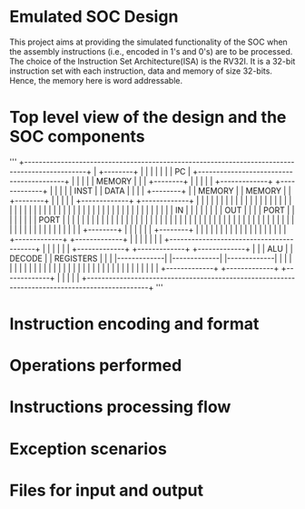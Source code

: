# Emulated SOC Design

This project aims at providing the simulated functionality of the SOC when the assembly instructions (i.e., encoded in 1's and 0's) are to be processed.
The choice of the Instruction Set Architecture(ISA) is the RV32I. It is a 32-bit instruction set with each instruction, data and memory of size 32-bits.
Hence, the memory here is word addressable.


# Top level view of the design and the SOC components
'''
+-----------------------------------------------------------------------------------------------+
|	+--------+																					|
|	|		 |																					|
|	|	PC	 |			+-----------------------------------------+								|
|	|		 |			|				  MEMORY			      |								|
|	+--------+			|										  |								|
|						|	+-------------+		+-------------+	  |								|
|						|	|    INST     |		|    DATA     |	  |								|
|	+--------+			|	|   MEMORY    |		|   MEMORY    |	  |				+--------+		|
|	|        |			|	+-------------+     +-------------+   |     		|        |		|
|	|        |			|	|             |		|             |	  |				|		 |		|
|	|        |			|	|             |		|             |	  |				|        |		|
|	|        |			|	|             |		|             |	  |				|        |		|
|	|        |			|	|             |		|             |	  |				|        |		|
|	|   IN   |			|	|             |		|             |	  |				|   OUT  |		|
|	|  PORT  |			|	|             |		|             |	  |				|  PORT  |		|
|	|        |			|	|             |		|             |	  |				|        |		|
|	|        |			|	|             |		|             |	  |				|        |		|
|	|        |			|	|             |		|             |	  |				|        |		|
|	|        |			|	|             |		|             |	  |				|        |		|
|	|        |			|	|             |		|             |	  |				|		 |		|
|	+--------+			|	|             |		|             |	  |				+--------+		|
|						|	|             |		|             |	  |								|
|						|	|             |		|             |	  |								|
|						|	+-------------+		+-------------+	  |								|
|						|										  |								|
|						+-----------------------------------------+								|
|																								|
|																								|
|	+-------------+			          +-------------+				        +-------------+		|
|	|     ALU     |			          |   DECODE    |				        |  REGISTERS  |		|
|	|-------------|			          |-------------|	        	        |-------------|		|
|	|             |			          |             |				        |             |		|
|	|             |			          |             |				        |             |		|
|	|             |			          |             |				        |             |		|
|	|             |			          |             |				        |             |		|
|	+-------------+			          +-------------+				        +-------------+		|
|																								|
|																								|
+-----------------------------------------------------------------------------------------------+
'''



# Instruction encoding and format




# Operations performed



# Instructions processing flow




# Exception scenarios




# Files for input and output